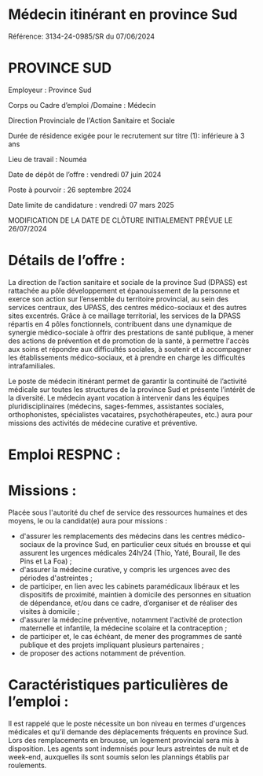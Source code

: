 # Médecin itinérant en province Sud

Référence: 3134-24-0985/SR du 07/06/2024

# PROVINCE SUD

Employeur : Province Sud

Corps ou Cadre d’emploi /Domaine : Médecin

Direction Provinciale de l'Action Sanitaire et Sociale

Durée de résidence exigée pour le recrutement sur titre (1): inférieure à 3 ans

Lieu de travail : Nouméa

Date de dépôt de l’offre : vendredi 07 juin 2024

Poste à pourvoir : 26 septembre 2024

Date limite de candidature : vendredi 07 mars 2025

MODIFICATION DE LA DATE DE CLÔTURE INITIALEMENT PRÉVUE LE 26/07/2024

# Détails de l’offre :

La direction de l’action sanitaire et sociale de la province Sud (DPASS) est rattachée au pôle développement et épanouissement de la personne et exerce son action sur l’ensemble du territoire provincial, au sein des services centraux, des UPASS, des centres médico-sociaux et des autres sites excentrés. Grâce à ce maillage territorial, les services de la DPASS répartis en 4 pôles fonctionnels, contribuent dans une dynamique de synergie médico-sociale à offrir des prestations de santé publique, à mener des actions de prévention et de promotion de la santé, à permettre l'accès aux soins et répondre aux difficultés sociales, à soutenir et à accompagner les établissements médico-sociaux, et à prendre en charge les difficultés intrafamiliales.

Le poste de médecin itinérant permet de garantir la continuité de l’activité médicale sur toutes les structures de la province Sud et présente l’intérêt de la diversité. Le médecin ayant vocation à intervenir dans les équipes pluridisciplinaires (médecins, sages-femmes, assistantes sociales, orthophonistes, spécialistes vacataires, psychothérapeutes, etc.) aura pour missions des activités de médecine curative et préventive.

# Emploi RESPNC :

# Missions :

Placée sous l'autorité du chef de service des ressources humaines et des moyens, le ou la candidat(e) aura pour missions :

- d'assurer les remplacements des médecins dans les centres médico-sociaux de la province Sud, en particulier ceux situés en brousse et qui assurent les urgences médicales 24h/24 (Thio, Yaté, Bourail, Ile des Pins et La Foa) ;
- d'assurer la médecine curative, y compris les urgences avec des périodes d'astreintes ;
- de participer, en lien avec les cabinets paramédicaux libéraux et les dispositifs de proximité, maintien à domicile des personnes en situation de dépendance, et/ou dans ce cadre, d’organiser et de réaliser des visites à domicile ;
- d'assurer la médecine préventive, notamment l'activité de protection maternelle et infantile, la médecine scolaire et la contraception ;
- de participer et, le cas échéant, de mener des programmes de santé publique et des projets impliquant plusieurs partenaires ;
- de proposer des actions notamment de prévention.

# Caractéristiques particulières de l’emploi :

Il est rappelé que le poste nécessite un bon niveau en termes d'urgences médicales et qu’il demande des déplacements fréquents en province Sud. Lors des remplacements en brousse, un logement provincial sera mis à disposition. Les agents sont indemnisés pour leurs astreintes de nuit et de week-end, auxquelles ils sont soumis selon les plannings établis par roulements.